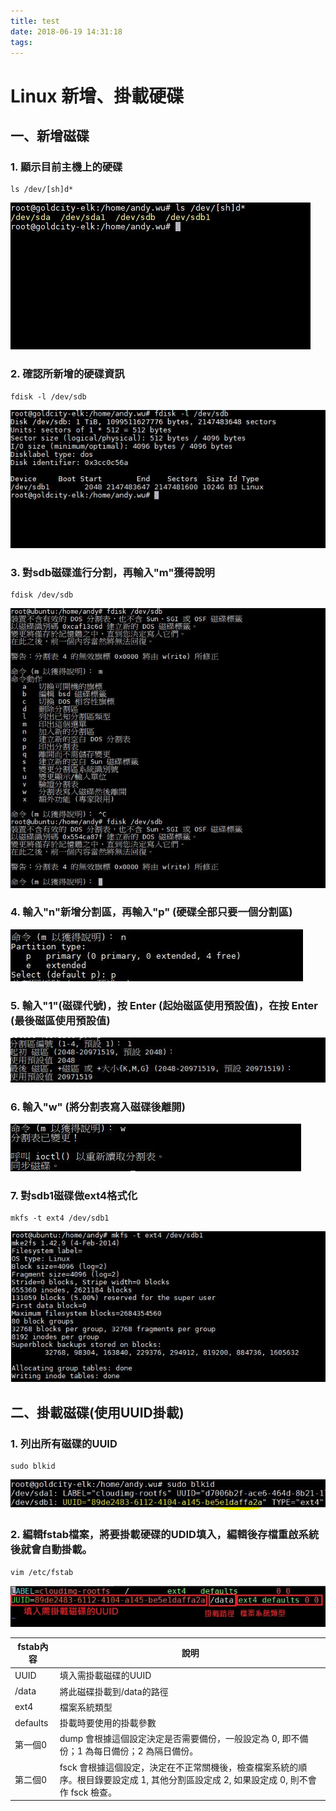 ```yaml
---
title: test
date: 2018-06-19 14:31:18
tags:
---
```

# Linux 新增、掛載硬碟
## 一、新增磁碟
### 1. 顯示目前主機上的硬碟
```
ls /dev/[sh]d*
```
![step1](image/1.JPG)
### 2. 確認所新增的硬碟資訊<br>
```
fdisk -l /dev/sdb
```
![step2](image/2.JPG)
### 3. 對sdb磁碟進行分割，再輸入"m"獲得說明<br>
```
fdisk /dev/sdb
```
![step3](image/3.JPG)
### 4. 輸入"n"新增分割區，再輸入"p" (硬碟全部只要一個分割區) <br>
![step4](image/4.JPG)
### 5. 輸入"1"(磁碟代號)，按 Enter (起始磁區使用預設值)，在按 Enter (最後磁區使用預設值)<br>
![step5](image/5.JPG)
### 6. 輸入"w" (將分割表寫入磁碟後離開)<br>
![step6](image/6.JPG)
### 7. 對sdb1磁碟做ext4格式化
```
mkfs -t ext4 /dev/sdb1
```
![step7](image/7.JPG)
## 二、掛載磁碟(使用UUID掛載)
### 1. 列出所有磁碟的UUID<br>
```
sudo blkid
```
![step7](image/9.JPG)<br>
### 2. 編輯fstab檔案，將要掛載硬碟的UDID填入，編輯後存檔重啟系統後就會自動掛載。
```
vim /etc/fstab
```
![step8](image/10.JPG)<br>


| fstab內容 | 說明 |
| ------| ------ | 
| UUID | 填入需掛載磁碟的UUID | 
| /data | 將此磁碟掛載到/data的路徑 | 
| ext4 | 檔案系統類型 | 
| defaults | 掛載時要使用的掛載參數 | 
| 第一個0 | dump 會根據這個設定決定是否需要備份，一般設定為 0, 即不備份；1 為每日備份；2 為隔日備份。 | 
| 第二個0 | fsck 會根據這個設定，決定在不正常關機後，檢查檔案系統的順序。根目錄要設定成 1, 其他分割區設定成 2, 如果設定成 0, 則不會作 fsck 檢查。 | 